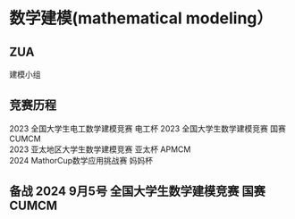 # 数学建模(mathematical modeling）

## ZUA
建模小组

## 竞赛历程
2023 全国大学生电工数学建模竞赛  电工杯 
2023 全国大学生数学建模竞赛  国赛  CUMCM   
2023 亚太地区大学生数学建模竞赛  亚太杯  APMCM  
2024 MathorCup数学应用挑战赛  妈妈杯  

## 备战 2024 9月5号 全国大学生数学建模竞赛  国赛  CUMCM   
